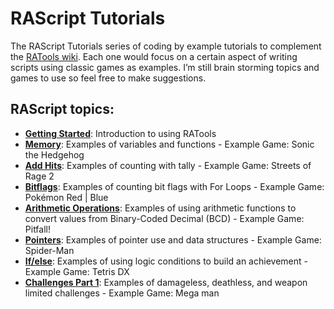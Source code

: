 # RAScript Tutorials

The RAScript Tutorials series of coding by example tutorials to complement the [RATools wiki](https://github.com/Jamiras/RATools/wiki). Each one would focus on a certain aspect of writing scripts using classic games as examples. I’m still brain storming topics and games to use so feel free to make suggestions.

## RAScript topics:
* [**Getting Started**](/Tutorials/00_Getting_Started/readme.md): Introduction to using RATools
* [**Memory**](/Tutorials/01_Memory/readme.md): Examples of variables and functions - Example Game: Sonic the Hedgehog
* [**Add Hits**](/Tutorials/02_Add_Hits/readme.md): Examples of counting with tally - Example Game: Streets of Rage 2 
* [**Bitflags**](/Tutorials/03_Bitflags/readme.md): Examples of counting bit flags with For Loops - Example Game: Pokémon Red | Blue
* [**Arithmetic Operations**](/Tutorials/04_Arithmetic_Operations/readme.md): Examples of using arithmetic functions to convert values from Binary-Coded Decimal (BCD) - Example Game: Pitfall!
* [**Pointers**](/Tutorials/05_Pointers/readme.md): Examples of pointer use and data structures - Example Game: Spider-Man
* [**If/else**](/Tutorials/06_If_Else/readme.md): Examples of using logic conditions to build an achievement - Example Game: Tetris DX
* [**Challenges Part 1**](/Tutorials/07_Challenges_Part_1/readme.md): Examples of damageless, deathless, and weapon limited challenges - Example Game: Mega man